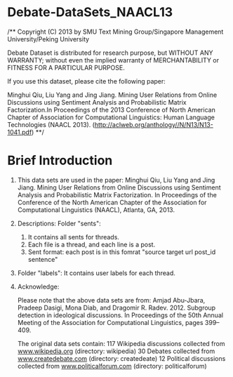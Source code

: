 Debate-DataSets_NAACL13
======================================
/**
Copyright (C) 2013 by
SMU Text Mining Group/Singapore Management University/Peking University

Debate Dataset is distributed for research purpose, but
WITHOUT ANY WARRANTY; without even the implied warranty of
MERCHANTABILITY or FITNESS FOR A PARTICULAR PURPOSE.

If you use this dataset, please cite the following paper:

Minghui Qiu, Liu Yang and Jing Jiang. Mining User Relations from Online Discussions using Sentiment Analysis and Probabilistic Matrix Factorization.In Proceedings of the 2013 Conference of North American Chapter of Association for Computational Linguistics: Human Language Technologies (NAACL 2013). (http://aclweb.org/anthology//N/N13/N13-1041.pdf) **/

Brief Introduction
===================
1. This data sets are used in the paper: Minghui Qiu, Liu Yang and Jing Jiang. Mining User Relations from Online Discussions using Sentiment Analysis and Probabilistic Matrix Factorization. In Proceedings of the Conference of the North American Chapter of the Association for Computational Linguistics (NAACL), Atlanta, GA, 2013.

2. Descriptions:
Folder "sents":
	1. It contains all sents for threads.
	2. Each file is a thread, and each line is a post.
	3. Sent format: each post is in this fomrat "source target url post_id sentence"
		
		
3. Folder "labels": It contains user labels for each thread.
	
4. Acknowledge:

    Please note that the above data sets are from: Amjad Abu-Jbara, Pradeep Dasigi, Mona Diab, and Dragomir R. Radev. 2012. Subgroup detection in ideological discussions. In Proceedings of the 50th Annual Meeting of the Association for Computational Linguistics, pages 399–409.

    The original data sets contain:
    117 Wikipedia discussions collected from www.wikipedia.org (directory: wikipedia)
    30 Debates collected from www.createdebate.com (directory: createdeate)
    12 Political discussions collected from www.politicalforum.com (directory: politicalforum)
